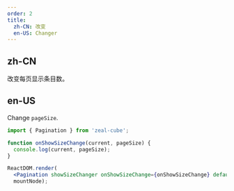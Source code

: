 ```yaml
---
order: 2
title:
  zh-CN: 改变
  en-US: Changer
---
```


## zh-CN

改变每页显示条目数。

## en-US

Change `pageSize`.

````jsx
import { Pagination } from 'zeal-cube';

function onShowSizeChange(current, pageSize) {
  console.log(current, pageSize);
}

ReactDOM.render(
  <Pagination showSizeChanger onShowSizeChange={onShowSizeChange} defaultCurrent={3} total={500} />,
  mountNode);
````
